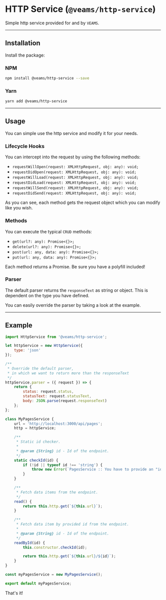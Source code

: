 [//]: # ({{#wrapWith "content-section"}})

[//]: #     ({{#wrapWith "grid-row"}})
[//]: #         ({{#wrapWith "grid-col" colClasses="is-col-mobile-l-8"}})

# HTTP Service (`@veams/http-service`)

Simple http service provided for and by `VEAMS`. 

---------------

## Installation

Install the package: 

### NPM

```bash
npm install @veams/http-service --save 
```

### Yarn

```bash
yarn add @veams/http-service 
```

---------------

## Usage

You can simple use the http service and modify it for your needs.

### Lifecycle Hooks

You can intercept into the request by using the following methods: 

- `requestWillOpen(request: XMLHttpRequest, obj: any): void;`
- `requestDidOpen(request: XMLHttpRequest, obj: any): void;`
- `requestWillLoad(request: XMLHttpRequest, obj: any): void;`
- `requestDidLoad(request: XMLHttpRequest, obj: any): void;`
- `requestWillSend(request: XMLHttpRequest, obj: any): void;`
- `requestDidSend(request: XMLHttpRequest, obj: any): void;`

As you can see, each method gets the request object which you can modify like you wish.

### Methods

You can execute the typical `CRUD` methods: 
- `get(url?: any): Promise<{}>;`
- `delete(url?: any): Promise<{}>;`
- `post(url: any, data: any): Promise<{}>;`
- `put(url: any, data: any): Promise<{}>;`

Each method returns a Promise. Be sure you have a polyfill included!

### Parser

The default parser returns the `responseText` as string or object. This is dependent on the type you have defined. 

You can easily override the parser by taking a look at the example. 

---------------

## Example

```js 
import HttpService from '@veams/http-service';

let httpService = new HttpService({
	type: 'json'
});

/** 
 * Override the default parser,
 * in which we want to return more than the responseText
 */
httpService.parser = ({ request }) => {
	return {
		status: request.status,
		statusText: request.statusText,
		body: JSON.parse(request.responseText)
	};
};

class MyPagesService {
	url = 'http://localhost:3000/api/pages';
	http = httpService;

	/**
	 * Static id checker.
	 *
	 * @param {String} id - Id of the endpoint.
	 */
	static checkId(id) {
		if (!id || typeof id !== 'string') {
			throw new Error(`PagesService :: You have to provide an "id" and this "id" needs to be a string!`);
		}
	}

	/**
	 * Fetch data items from the endpoint.
	 */
	read() {
		return this.http.get(`${this.url}`);
	}

	/**
	 * Fetch data item by provided id from the endpoint.
	 *
	 * @param {String} id - Id of the endpoint.
	 */
	readById(id) {
		this.constructor.checkId(id);

		return this.http.get(`${this.url}/${id}`);
	}
}

const myPagesService = new MyPagesService();

export default myPagesService;
```

That's it!

[//]: #         ({{/wrapWith}})
[//]: #     ({{/wrapWith}})

[//]: # ({{/wrapWith}})